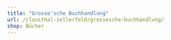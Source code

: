 ```yaml
---
title: "Grosse'sche Buchhandlung"
url: /clausthal-zellerfeld/grossesche-buchhandlung/
shop: Bücher
---
```

